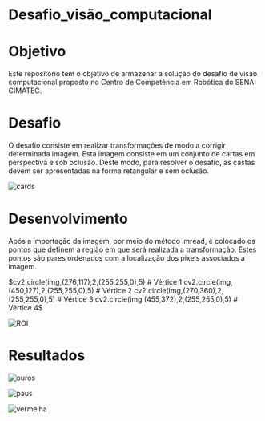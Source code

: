 # Desafio_visão_computacional

# Objetivo
Este repositório tem o objetivo de armazenar a solução do desafio de visão computacional proposto no Centro de Competência em Robótica do SENAI CIMATEC.

# Desafio
O desafio consiste em realizar transformações de modo a corrigir determinada imagem. Esta imagem consiste em um conjunto de cartas em perspectiva e sob oclusão. Deste modo, para resolver o desafio, as castas devem ser apresentadas na forma retangular e sem oclusão.

![cards](https://github.com/marcellabecker/visao_computacional/img/cards.jpg)

# Desenvolvimento

Após a importação da imagem, por meio do método imread, é colocado os pontos que definem a região em que será realizada a transformação. Estes pontos são pares ordenados com a localização dos pixels associados a imagem.

$cv2.circle(img,(276,117),2,(255,255,0),5) # Vértice 1
cv2.circle(img,(450,127),2,(255,255,0),5) # Vértice 2
cv2.circle(img,(270,360),2,(255,255,0),5) # Vértice 3
cv2.circle(img,(455,372),2,(255,255,0),5) # Vértice 4$

![ROI](https://github.com/marcellabecker/visao_computacional/img/ROI.png)

# Resultados

![ouros](https://github.com/marcellabecker/visao_computacional/img/ouros.png)

![paus](https://github.com/marcellabecker/visao_computacional/img/paus.png)

![vermelha](https://github.com/marcellabecker/visao_computacional/img/vermelha.png)